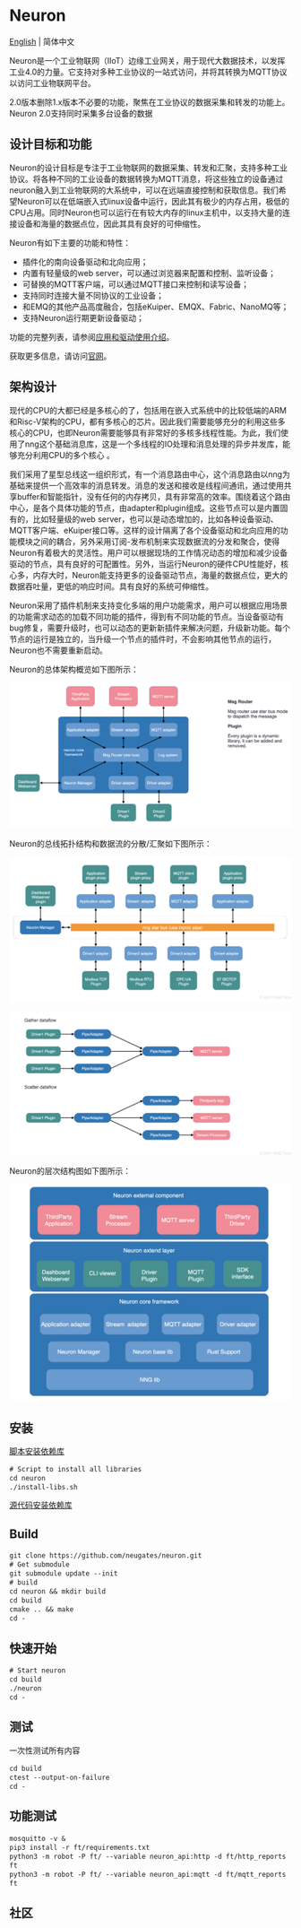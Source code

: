 # Neuron

[English](https://github.com/neugates/neuron/blob/main/README.md) | 简体中文

Neuron是一个工业物联网（IIoT）边缘工业网关，用于现代大数据技术，以发挥工业4.0的力量。它支持对多种工业协议的一站式访问，并将其转换为MQTT协议以访问工业物联网平台。

2.0版本删除1.x版本不必要的功能，聚焦在工业协议的数据采集和转发的功能上。Neuron 2.0支持同时采集多台设备的数据

## 设计目标和功能

Neuron的设计目标是专注于工业物联网的数据采集、转发和汇聚，支持多种工业协议。将各种不同的工业设备的数据转换为MQTT消息，将这些独立的设备通过neuron融入到工业物联网的大系统中，可以在远端直接控制和获取信息。我们希望Neuron可以在低端嵌入式linux设备中运行，因此其有极少的内存占用，极低的CPU占用。同时Neuron也可以运行在有较大内存的linux主机中，以支持大量的连接设备和海量的数据点位，因此其具有良好的可伸缩性。

Neuron有如下主要的功能和特性：

- 插件化的南向设备驱动和北向应用；
- 内置有轻量级的web server，可以通过浏览器来配置和控制、监听设备；
- 可替换的MQTT客户端，可以通过MQTT接口来控制和读写设备；
- 支持同时连接大量不同协议的工业设备；
- 和EMQ的其他产品高度融合，包括eKuiper、EMQX、Fabric、NanoMQ等；
- 支持Neuron运行期更新设备驱动；

功能的完整列表，请参阅[应用和驱动使用介绍](https://github.com/neugates/nep/blob/main/docs/neuron2.x-driver.md)。

获取更多信息，请访问[官网](https://www.emqx.com/zh/products/neuron)。

## 架构设计

现代的CPU的大都已经是多核心的了，包括用在嵌入式系统中的比较低端的ARM和Risc-V架构的CPU，都有多核心的芯片。因此我们需要能够充分的利用这些多核心的CPU，也即Neuron需要能够具有非常好的多核多线程性能。为此，我们使用了nng这个基础消息库，这是一个多线程的IO处理和消息处理的异步并发库，能够充分利用CPU的多个核心 。

我们采用了星型总线这一组织形式，有一个消息路由中心，这个消息路由以nng为基础来提供一个高效率的消息转发。消息的发送和接收是线程间通讯，通过使用共享buffer和智能指针，没有任何的内存拷贝，具有非常高的效率。围绕着这个路由中心，是各个具体功能的节点，由adapter和plugin组成。这些节点可以是内置固有的，比如轻量级的web server，也可以是动态增加的，比如各种设备驱动、MQTT客户端、eKuiper接口等。这样的设计隔离了各个设备驱动和北向应用的功能模块之间的耦合，另外采用订阅-发布机制来实现数据流的分发和聚合，使得Neuron有着极大的灵活性。用户可以根据现场的工作情况动态的增加和减少设备驱动的节点，具有良好的可配置性。另外，当运行Neuron的硬件CPU性能好，核心多，内存大时，Neuron能支持更多的设备驱动节点，海量的数据点位，更大的数据吞吐量，更低的响应时间。具有良好的系统可伸缩性。

Neuron采用了插件机制来支持变化多端的用户功能需求，用户可以根据应用场景的功能需求动态的加载不同功能的插件，得到有不同功能的节点。当设备驱动有bug修复，需要升级时，也可以动态的更新新插件来解决问题，升级新功能。每个节点的运行是独立的，当升级一个节点的插件时，不会影响其他节点的运行，Neuron也不需要重新启动。

Neuron的总体架构概览如下图所示：

![arch-overview](docs/pictures/neuron-arch-overview.png)

Neuron的总线拓扑结构和数据流的分散/汇聚如下图所示：

![neuron-bus-topo](docs/pictures/neuron-bus-topo.png)

![neuron-dataflow](docs/pictures/neuron-dataflow.png)

Neuron的层次结构图如下图所示：

![neuron-layers](docs/pictures/neuron-layers.png)


## 安装

[脚本安装依赖库](https://github.com/neugates/neuron/blob/main/install-libs.sh)

```shell
# Script to install all libraries
cd neuron 
./install-libs.sh
```

[源代码安装依赖库](https://github.com/lixiumei123/neuron/blob/main/Install-dependent-libraries.md)

## Build

```shell
git clone https://github.com/neugates/neuron.git
# Get submodule
git submodule update --init
# build
cd neuron && mkdir build 
cd build
cmake .. && make
cd -
```

## 快速开始

```shell
# Start neuron
cd build
./neuron
cd -
```

## 测试

一次性测试所有内容

```shell
cd build
ctest --output-on-failure
cd -
```

## 功能测试

```shell
mosquitto -v &
pip3 install -r ft/requirements.txt
python3 -m robot -P ft/ --variable neuron_api:http -d ft/http_reports ft
python3 -m robot -P ft/ --variable neuron_api:mqtt -d ft/mqtt_reports ft

```



## 社区
